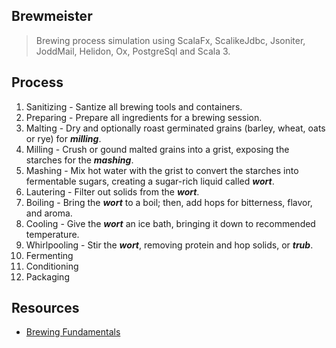 Brewmeister
-----------
>Brewing process simulation using ScalaFx, ScalikeJdbc, Jsoniter, JoddMail, Helidon, Ox, PostgreSql and Scala 3.

Process
-------
1. Sanitizing - Santize all brewing tools and containers.
2. Preparing - Prepare all ingredients for a brewing session.
3. Malting - Dry and optionally roast germinated grains (barley, wheat, oats or rye) for ***milling***.
4. Milling - Crush or gound malted grains into a grist, exposing the starches for the ***mashing***.
5. Mashing - Mix hot water with the grist to convert the starches into fermentable sugars, creating a sugar-rich liquid called ***wort***.
6. Lautering - Filter out solids from the ***wort***.
7. Boiling - Bring the ***wort*** to a boil; then, add hops for bitterness, flavor, and aroma.
8. Cooling - Give the ***wort*** an ice bath, bringing it down to recommended temperature.
9. Whirlpooling - Stir the ***wort***, removing protein and hop solids, or ***trub***.
10. Fermenting
11. Conditioning
12. Packaging

Resources
---------
* [Brewing Fundamentals](https://beerconnoisseur.com/articles/beer-101-fundamental-steps-brewing)